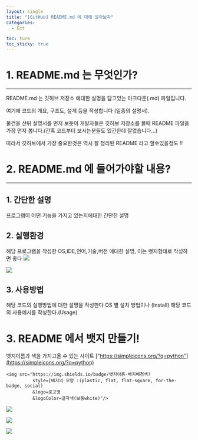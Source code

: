 ```yaml
---
layout: single
title: "[GitHub] README.md 에 대해 알아보자"
categories:
  - Ect

toc: ture
toc_sticky: true
---
```


<!-- 위는 머릿말임 아래부터 포스트 본문 -->

# 1. README.md 는 무엇인가?

---

README.md 는 깃허브 저장소 에대한 설명을 담고있는 마크다운(.md) 파일입니다.

여기에 코드의 개요, 구조도, 설계 등을 작성합니다 (일종의 설명서).

물건을 산뒤 설명서를 먼저 보듯이 개발자들은 깃허브 저장소를 볼때 README 파일을 가장 먼저 봅니다.(간혹 코드부터 보시는분들도 있긴한데 잘없습니다...)

따라서 깃허브에서 가장 중요한것은 역시 잘 정리된 README 라고 할수있을정도 !!

# 2. README.md 에 들어가야할 내용?

---

## 1. 간단한 설명

프로그램이 어떤 기능을 가지고 있는지에대한 간단한 설명

## 2. 실행환경

해당 프로그램을 작성한 OS,IDE,언어,기술,버전
에대한 설명, 이는 뱃지형태로 작성하면 좋다
<img src="https://img.shields.io/badge/Python-3776AB?
          style=flat
          &logo=Python
          &logoColor=white"/>

<img src="https://img.shields.io/badge/JavaScript-F7DF1E?
          style=flat
          &logo=JavaScript
          &logoColor=white"/>

## 3. 사용방법

해당 코드의 실행방법에 대한 설명을 작성한다
OS 별 설치 방법이나 (Install)
해당 코드의 사용예시를 작성한다.(Usage)

# 3. README 에서 뱃지 만들기!

뱃지이름과 색을 가지고올 수 있는 사이트
["https://simpleicons.org/?q=python"](https://simpleicons.org/?q=python)

```
<img src="https://img.shields.io/badge/뱃지이름-배지배경색?
          style=[배지의 모양 :(plastic, flat, flat-square, for-the-badge, social)
          &logo=로고명
          &logoColor=글자색(보통white)"/>
```

<img src="https://img.shields.io/badge/Python-3776AB?
          style=flat
          &logo=Python
          &logoColor=white"/>

<img src="https://img.shields.io/badge/JavaScript-F7DF1E?
          style=flat
          &logo=JavaScript
          &logoColor=white"/>

<img src="https://img.shields.io/badge/JavaScript-F7DF1E?
          style=flat		
          &logo=JS		
          &logoColor=white"/>
